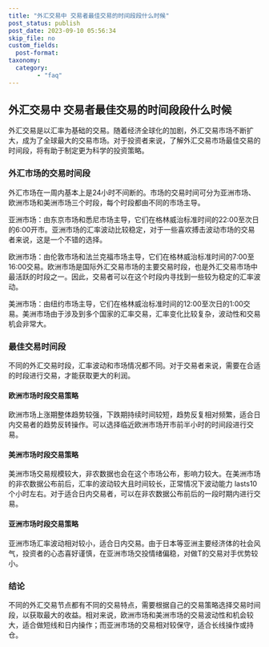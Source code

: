 ```yaml
---
title: "外汇交易中 交易者最佳交易的时间段段什么时候"
post_status: publish
post_date: 2023-09-10 05:56:34
skip_file: no
custom_fields: 
  post-format: 
taxonomy:
  category:
        - "faq"
---
```


## 外汇交易中 交易者最佳交易的时间段段什么时候

外汇交易是以汇率为基础的交易。随着经济全球化的加剧，外汇交易市场不断扩大，成为了全球最大的交易市场。对于投资者来说，了解外汇交易市场最佳交易的时间段，将有助于制定更为科学的投资策略。

### 外汇市场的交易时间段

外汇市场在一周内基本上是24小时不间断的。市场的交易时间可分为亚洲市场、欧洲市场和美洲市场三个时段，每个时段都由不同的市场主导。

亚洲市场：由东京市场和悉尼市场主导，它们在格林威治标准时间的22:00至次日的6:00开市。亚洲市场的汇率波动比较稳定，对于一些喜欢搏击波动市场的交易者来说，这是一个不错的选择。

欧洲市场：由伦敦市场和法兰克福市场主导，它们在格林威治标准时间的7:00至16:00交易。欧洲市场是国际外汇交易市场的主要交易时段，也是外汇交易市场中最活跃的时段之一。因此，交易者可以在这个时段内寻找到一些较为稳定的汇率波动。

美洲市场：由纽约市场主导，它们在格林威治标准时间的12:00至次日的1:00交易。美洲市场由于涉及到多个国家的汇率交易，汇率变化比较复杂，波动性和交易机会非常大。

### 最佳交易时间段

不同的外汇交易时段，汇率波动和市场情况都不同。对于交易者来说，需要在合适的时段进行交易，才能获取更大的利润。

#### 欧洲市场时段交易策略

欧洲市场上涨期整体趋势较强，下跌期持续时间较短，趋势反复相对频繁，适合日内交易者的趋势反转操作。可以选择临近欧洲市场开市前半小时的时间段进行交易。

#### 美洲市场时段交易策略

美洲市场交易规模较大，非农数据也会在这个市场公布，影响力较大。在美洲市场的非农数据公布前后，汇率的波动较大且时间较长，正常情况下波动能力 lasts10个小时左右。对于适合日内交易者，可以在非农数据公布前后的一段时期内进行交易。

#### 亚洲市场时段交易策略

亚洲市场汇率波动相对较小，适合日内交易。由于日本等亚洲主要经济体的社会风气，投资者的心态喜好谨慎，在亚洲市场交投情绪偏稳，对做T的交易对手优势较小。

### 结论

不同的外汇交易节点都有不同的交易特点，需要根据自己的交易策略选择交易时间段，以获取最大的收益。相对来说，欧洲市场和美洲市场的交易波动性和机会较大，适合做短线和日内操作；而亚洲市场的交易相对较保守，适合长线操作或持仓。
